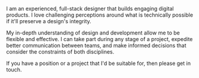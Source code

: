 I am an experienced, full-stack designer that builds engaging digital products. I love challenging perceptions around what is technically possible if it'll preserve a design's integrity.

My in-depth understanding of design and development allow me to be flexible and effective. I can take part during any stage of a project, expedite better communication between teams, and make informed decisions that consider the constraints of both disciplines.

If you have a position or a project that I'd be suitable for, then please get in touch.
